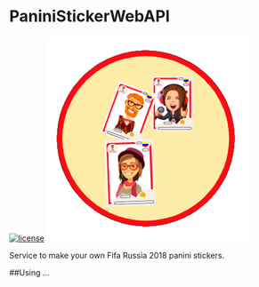 # PaniniStickerWebAPI
[![license](https://img.shields.io/github/license/aldovilardy/PaniniStickerWebAPI.svg)](https://github.com/aldovilardy/PaniniStickerWebAPI/blob/master/LICENSE)
![PaniniStickerWebAPILogo](/PaniniStickerWebAPI/Content/images/Logos/AppLogo.png)

Service to make your own Fifa Russia 2018 panini stickers.

##Using
...

